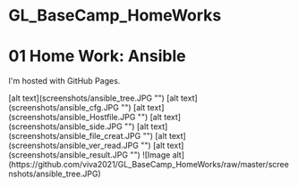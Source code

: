 # GL_BaseCamp_HomeWorks

<!DOCTYPE html>
<html>
<body>
<h1>01 Home Work: Ansible</h1>
<p>I'm hosted with GitHub Pages.</p>
[alt text](screenshots/ansible_tree.JPG "")
[alt text](screenshots/ansible_cfg.JPG "")
[alt text](screenshots/ansible_Hostfile.JPG "")
[alt text](screenshots/ansible_side.JPG "")
[alt text](screenshots/ansible_file_creat.JPG "")
[alt text](screenshots/ansible_ver_read.JPG "")
[alt text](screenshots/ansible_result.JPG "")
![Image alt](https://github.com/viva2021/GL_BaseCamp_HomeWorks/raw/master/screenshots/ansible_tree.JPG)
</body>
</html>
